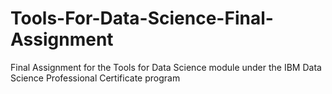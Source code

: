 # Tools-For-Data-Science-Final-Assignment
Final Assignment for the Tools for Data Science module under the IBM Data Science Professional Certificate program
